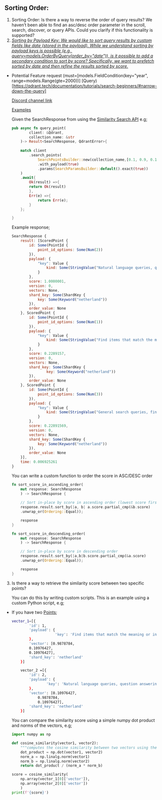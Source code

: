 ## Sorting Order:

1.    Sorting Order: Is there a way to reverse the order of query results? We haven’t been able to find an asc/desc order parameter in the scroll, search, discover, or query APIs. Could you clarify if this functionality is supported?
2.    <i><ins>Sorting by Payload Key: We would like to sort query results by custom fields like date (stored in the payload). While we understand sorting by payload keys is possible (e.g., query=models.OrderByQuery(order_by="date")), is it possible to add a secondary condition to sort by score? Specifically, we want to prefetch sorted by date and then refine the results sorted by score.</ins></i>
-   Potential Feature request (must=[models.FieldCondition(key="year", range=models.Range(gte=2000))] [Query)[https://qdrant.tech/documentation/tutorials/search-beginners/#narrow-down-the-query]


    [Discord channel link](https://discord.com/channels/907569970500743200/1193336069987516476/1286871212601114758)

    [Examples](src/util.rs)

    Given the SearchResponse from using the [Similarity Search API](https://qdrant.tech/documentation/concepts/search/#search-api) e.g;

    ```rust
    pub async fn query_point(
            client: &Qdrant,
            collection_name: &str
        )-> Result<SearchResponse, QdrantError>{
            
        match client
            .search_points(
                SearchPointsBuilder::new(collection_name,[0.1, 0.9, 0.1],3)
                .with_payload(true)
                .params(SearchParamsBuilder::default().exact(true))
        )
        .await{
            Ok(result) =>{
            return Ok(result)
            },
            Err(e) =>{
                return Err(e);
            }
        };

    }
    ````
    Example response;

    ```javascript
    SearchResponse {
        result: [ScoredPoint {
            id: Some(PointId {
                point_id_options: Some(Num(2))
            }),
            payload: {
                "key": Value {
                    kind: Some(StringValue("Natural language queries, question answering"))
                }
            },
            score: 1.0000001,
            version: 0,
            vectors: None,
            shard_key: Some(ShardKey {
                key: Some(Keyword("netherland"))
            }),
            order_value: None
        }, ScoredPoint {
            id: Some(PointId {
                point_id_options: Some(Num(1))
            }),
            payload: {
                "key": Value {
                    kind: Some(StringValue("Find items that match the meaning or intent behind a query, using natural language processing"))
                }
            },
            score: 0.2289157,
            version: 0,
            vectors: None,
            shard_key: Some(ShardKey {
                    key: Some(Keyword("netherland"))
            }),
            order_value: None
        }, ScoredPoint {
            id: Some(PointId {
                point_id_options: Some(Num(3))
            }),
            payload: {
                "key": Value {
                    kind: Some(StringValue("General search queries, finding specific information"))
                }
            },
            score: 0.22891569,
            version: 0,
            vectors: None,
            shard_key: Some(ShardKey {
                key: Some(Keyword("netherland"))
            }),
            order_value: None
        }],
        time: 0.006925261
    }
    ```

    You can write a custom function to order the score in ASC/DESC order

    ```rust
    fn sort_score_in_ascending_order(
        mut response: SearchResponse
        ) -> SearchResponse {
                
        // Sort in-place by score in ascending order (lowest score first)
        response.result.sort_by(|a, b| a.score.partial_cmp(&b.score)
        .unwrap_or(Ordering::Equal));

        response
    }

    fn sort_score_in_descending_order(
        mut response: SearchResponse
        ) -> SearchResponse {

        // Sort in-place by score in descending order
        response.result.sort_by(|a,b|b.score.partial_cmp(&a.score)
        .unwrap_or(Ordering::Equal));

        response
    }
    ``` 	

3.  Is there a way to retrieve the similarity score between two specific points?
    
    You can do this by writing custom scripts. This is an example using a custom Python script, e.g;

- If you have two [Points](https://qdrant.tech/documentation/concepts/points/#point-ids);

    ```bash
    vector_1=[{
            'id': 1,
            'payload': {
                        'key': 'Find items that match the meaning or intent behind a query, using natural language processing'
            },
            'vector': [0.9878784,
            0.10976427,
            0.10976427],
            'shard_key': 'netherland'
        }]

        vector_2 =[{
            'id': 2,
            'payload': {
                    'key': 'Natural language queries, question answering'
            },
            'vector': [0.10976427,
                0.9878784,
                0.10976427],
            'shard_key': 'netherland'
        }]
    ```

    You can compare the similarity score using a simple numpy dot product and norms of the vectors, e.g;

    ```python
    import numpy as np

    def cosine_similarity(vector1, vector2):
        """computes the cosine similarity between two vectors using the dot product and norms of the vectors"""
        dot_product = np.dot(vector1, vector2)
        norm_a = np.linalg.norm(vector1)
        norm_b = np.linalg.norm(vector2)
        return dot_product / (norm_a * norm_b)

    score = cosine_similarity(
        np.array(vector_1[0]['vector']),
        np.array(vector_2[0]['vector'])
        )
    print(f'{score}')
    ```
